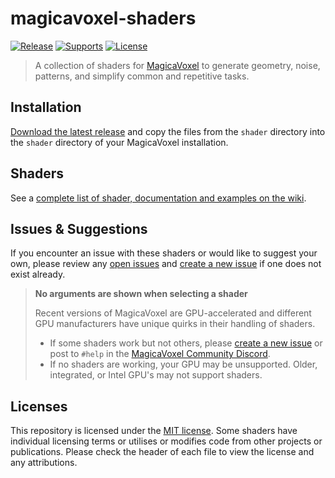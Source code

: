 # magicavoxel-shaders

[![Release](https://img.shields.io/badge/dynamic/json.svg?label=Release&url=https%3A%2F%2Fapi.github.com%2Frepos%2Flachlanmcdonald%2Fmagicavoxel-shaders%2Freleases&query=%24%5B0%5D.name&color=green)][release-link]
[![Supports](https://img.shields.io/badge/MagicaVoxel-0.99.6.4-green.svg)][mv-link]
[![License](https://img.shields.io/badge/License-MIT-blue.svg)][license-link]

> A collection of shaders for [MagicaVoxel](https://ephtracy.github.io/) to generate geometry, noise, patterns, and simplify common and repetitive tasks.

## Installation

[Download the latest release](https://github.com/lachlanmcdonald/magicavoxel-shaders/releases/) and copy the files from the `shader` directory into the `shader` directory of your MagicaVoxel installation.

## Shaders

See a [complete list of shader, documentation and examples on the wiki][wiki].

## Issues & Suggestions

If you encounter an issue with these shaders or would like to suggest your own, please review any [open issues][open-issues] and [create a new issue][new-issue] if one does not exist already.

> **No arguments are shown when selecting a shader**
>
> Recent versions of MagicaVoxel are GPU-accelerated and different GPU manufacturers have unique quirks in their handling of shaders. 
> - If some shaders work but not others, please [create a new issue][new-issue] or post to `#help` in the [MagicaVoxel Community Discord][discord-invite].
> - If no shaders are working, your GPU may be unsupported. Older, integrated, or Intel GPU's may not support shaders.

## Licenses

This repository is licensed under the [MIT license][license-link]. Some shaders have individual licensing terms or utilises or modifies code from other projects or publications. Please check the header of each file to view the license and any attributions.

[release-link]: https://github.com/lachlanmcdonald/magicavoxel-shaders/releases
[license-link]: https://github.com/lachlanmcdonald/magicavoxel-shaders/blob/master/LICENSE.md
[mv-link]: https://ephtracy.github.io/
[open-issues]: https://github.com/lachlanmcdonald/magicavoxel-shaders/issues?q=is%3Aopen+is%3Aissue
[new-issue]: https://github.com/lachlanmcdonald/magicavoxel-shaders/issues/new
[wiki]: https://github.com/lachlanmcdonald/magicavoxel-shaders/wiki
[discord-invite]: https://discord.gg/czxt2BRmTK
